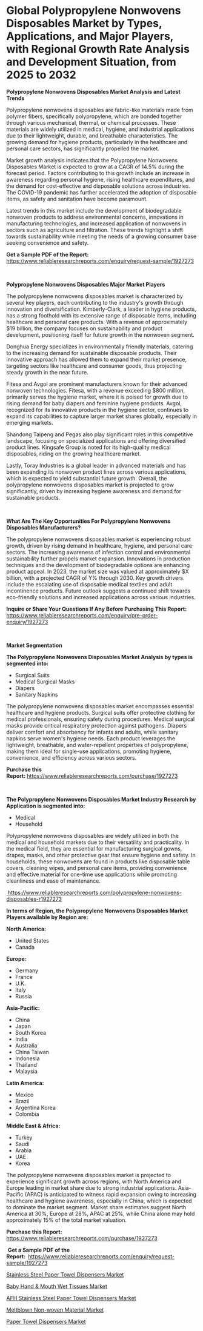 <p><h1>Global Polypropylene Nonwovens Disposables Market by Types, Applications, and Major Players, with Regional Growth Rate Analysis and Development Situation, from 2025 to 2032</h1></p><p><strong>Polypropylene Nonwovens Disposables Market Analysis and Latest Trends</strong></p>
<p><p>Polypropylene nonwovens disposables are fabric-like materials made from polymer fibers, specifically polypropylene, which are bonded together through various mechanical, thermal, or chemical processes. These materials are widely utilized in medical, hygiene, and industrial applications due to their lightweight, durable, and breathable characteristics. The growing demand for hygiene products, particularly in the healthcare and personal care sectors, has significantly propelled the market.</p><p>Market growth analysis indicates that the Polypropylene Nonwovens Disposables Market is expected to grow at a CAGR of 14.5% during the forecast period. Factors contributing to this growth include an increase in awareness regarding personal hygiene, rising healthcare expenditures, and the demand for cost-effective and disposable solutions across industries. The COVID-19 pandemic has further accelerated the adoption of disposable items, as safety and sanitation have become paramount.</p><p>Latest trends in this market include the development of biodegradable nonwoven products to address environmental concerns, innovations in manufacturing technologies, and increased application of nonwovens in sectors such as agriculture and filtration. These trends highlight a shift towards sustainability while meeting the needs of a growing consumer base seeking convenience and safety.</p></p>
<p><strong>Get a Sample PDF of the Report:&nbsp;</strong> <a href="https://www.reliableresearchreports.com/enquiry/request-sample/1927273?utm_campaign=16&utm_medium=2&utm_source=Github&utm_content=ia&utm_term=15012025&utm_id=polypropylene-nonwovens-disposables">https://www.reliableresearchreports.com/enquiry/request-sample/1927273</a></p>
<p>&nbsp;</p>
<p><strong>Polypropylene Nonwovens Disposables Major Market Players</strong></p>
<p><p>The polypropylene nonwovens disposables market is characterized by several key players, each contributing to the industry's growth through innovation and diversification. Kimberly-Clark, a leader in hygiene products, has a strong foothold with its extensive range of disposable items, including healthcare and personal care products. With a revenue of approximately $19 billion, the company focuses on sustainability and product development, positioning itself for future growth in the nonwoven segment.</p><p>Donghua Energy specializes in environmentally friendly materials, catering to the increasing demand for sustainable disposable products. Their innovative approach has allowed them to expand their market presence, targeting sectors like healthcare and consumer goods, thus projecting steady growth in the near future.</p><p>Fitesa and Avgol are prominent manufacturers known for their advanced nonwoven technologies. Fitesa, with a revenue exceeding $800 million, primarily serves the hygiene market, where it is poised for growth due to rising demand for baby diapers and feminine hygiene products. Avgol, recognized for its innovative products in the hygiene sector, continues to expand its capabilities to capture larger market shares globally, especially in emerging markets.</p><p>Shandong Taipeng and Pegas also play significant roles in this competitive landscape, focusing on specialized applications and offering diversified product lines. Kingsafe Group is noted for its high-quality medical disposables, riding on the growing healthcare market.</p><p>Lastly, Toray Industries is a global leader in advanced materials and has been expanding its nonwoven product lines across various applications, which is expected to yield substantial future growth. Overall, the polypropylene nonwovens disposables market is projected to grow significantly, driven by increasing hygiene awareness and demand for sustainable products.</p></p>
<p>&nbsp;</p>
<p><strong>What Are The Key Opportunities For Polypropylene Nonwovens Disposables Manufacturers?</strong></p>
<p><p>The polypropylene nonwovens disposables market is experiencing robust growth, driven by rising demand in healthcare, hygiene, and personal care sectors. The increasing awareness of infection control and environmental sustainability further propels market expansion. Innovations in production techniques and the development of biodegradable options are enhancing product appeal. In 2023, the market size was valued at approximately $X billion, with a projected CAGR of Y% through 2030. Key growth drivers include the escalating use of disposable medical textiles and adult incontinence products. Future outlook suggests a continued shift towards eco-friendly solutions and increased applications across various industries.</p></p>
<p><strong>Inquire or Share Your Questions If Any Before Purchasing This Report:</strong> <a href="https://www.reliableresearchreports.com/enquiry/pre-order-enquiry/1927273?utm_campaign=16&utm_medium=2&utm_source=Github&utm_content=ia&utm_term=15012025&utm_id=polypropylene-nonwovens-disposables">https://www.reliableresearchreports.com/enquiry/pre-order-enquiry/1927273</a></p>
<p>&nbsp;</p>
<p><strong>Market Segmentation</strong></p>
<p><strong>The Polypropylene Nonwovens Disposables Market Analysis by types is segmented into:</strong></p>
<p><ul><li>Surgical Suits</li><li>Medical Surgical Masks</li><li>Diapers</li><li>Sanitary Napkins</li></ul></p>
<p><p>The polypropylene nonwovens disposables market encompasses essential healthcare and hygiene products. Surgical suits offer protective clothing for medical professionals, ensuring safety during procedures. Medical surgical masks provide critical respiratory protection against pathogens. Diapers deliver comfort and absorbency for infants and adults, while sanitary napkins serve women's hygiene needs. Each product leverages the lightweight, breathable, and water-repellent properties of polypropylene, making them ideal for single-use applications, promoting hygiene, convenience, and efficiency across various sectors.</p></p>
<p><strong>Purchase this Report:&nbsp;</strong><a href="https://www.reliableresearchreports.com/purchase/1927273?utm_campaign=16&utm_medium=2&utm_source=Github&utm_content=ia&utm_term=15012025&utm_id=polypropylene-nonwovens-disposables">https://www.reliableresearchreports.com/purchase/1927273</a></p>
<p>&nbsp;</p>
<p><strong>The Polypropylene Nonwovens Disposables Market Industry Research by Application is segmented into:</strong></p>
<p><ul><li>Medical</li><li>Household</li></ul></p>
<p><p>Polypropylene nonwovens disposables are widely utilized in both the medical and household markets due to their versatility and practicality. In the medical field, they are essential for manufacturing surgical gowns, drapes, masks, and other protective gear that ensure hygiene and safety. In households, these nonwovens are found in products like disposable table covers, cleaning wipes, and personal care items, providing convenience and effective material for one-time use applications while promoting cleanliness and ease of maintenance.</p></p>
<p><a href="https://www.reliableresearchreports.com/polypropylene-nonwovens-disposables-r1927273?utm_campaign=16&utm_medium=2&utm_source=Github&utm_content=ia&utm_term=15012025&utm_id=polypropylene-nonwovens-disposables">&nbsp;https://www.reliableresearchreports.com/polypropylene-nonwovens-disposables-r1927273</a></p>
<p><strong>In terms of Region, the Polypropylene Nonwovens Disposables Market Players available by Region are:</strong></p>
<p>
    <p> <strong> North America: </strong>
        <ul>
            <li>United States</li>
            <li>Canada</li>
        </ul>
        </p> 
    <p> <strong> Europe: </strong>
        <ul>
            <li>Germany</li>
            <li>France</li>
            <li>U.K.</li>
            <li>Italy</li>
            <li>Russia</li>
        </ul>
        </p> 
    <p> <strong> Asia-Pacific: </strong>
        <ul>
            <li>China</li>
            <li>Japan</li>
            <li>South Korea</li>
            <li>India</li>
            <li>Australia</li>
            <li>China Taiwan</li>
            <li>Indonesia</li>
            <li>Thailand</li>
            <li>Malaysia</li>
        </ul>
        </p> 
    <p> <strong> Latin America: </strong>
        <ul>
            <li>Mexico</li>
            <li>Brazil</li>
            <li>Argentina Korea</li>
            <li>Colombia</li>
        </ul>
        </p> 
    <p> <strong> Middle East & Africa: </strong>
        <ul>
            <li>Turkey</li>
            <li>Saudi</li>
            <li>Arabia</li>
            <li>UAE</li>
            <li>Korea</li>
        </ul>
    </p>
    </p>
<p><p>The polypropylene nonwovens disposables market is projected to experience significant growth across regions, with North America and Europe leading in market share due to strong industrial applications. Asia-Pacific (APAC) is anticipated to witness rapid expansion owing to increasing healthcare and hygiene awareness, especially in China, which is expected to dominate the market segment. Market share estimates suggest North America at 30%, Europe at 28%, APAC at 25%, while China alone may hold approximately 15% of the total market valuation.</p></p>
<p><strong>Purchase this Report: </strong><a href="https://www.reliableresearchreports.com/purchase/1927273?utm_campaign=16&utm_medium=2&utm_source=Github&utm_content=ia&utm_term=15012025&utm_id=polypropylene-nonwovens-disposables">https://www.reliableresearchreports.com/purchase/1927273</a></p>
<p>&nbsp;<strong>Get a Sample PDF of the Report:&nbsp;&nbsp;</strong><a href="https://www.reliableresearchreports.com/enquiry/request-sample/1927273?utm_campaign=16&utm_medium=2&utm_source=Github&utm_content=ia&utm_term=15012025&utm_id=polypropylene-nonwovens-disposables">https://www.reliableresearchreports.com/enquiry/request-sample/1927273</a></p>
<p><strong></strong></p>
<p><p><a href="https://github.com/shirleenfraker87/Market-Research-Report-List-1/blob/main/stainless-steel-paper-towel-dispensers-market.md?utm_campaign=16&utm_medium=2&utm_source=Github&utm_content=ia&utm_term=15012025&utm_id=polypropylene-nonwovens-disposables">Stainless Steel Paper Towel Dispensers Market</a></p><p><a href="https://github.com/jerhoskinson197676/Market-Research-Report-List-1/blob/main/baby-hand-mouth-wet-tissues-market.md?utm_campaign=16&utm_medium=2&utm_source=Github&utm_content=ia&utm_term=15012025&utm_id=polypropylene-nonwovens-disposables">Baby Hand & Mouth Wet Tissues Market</a></p><p><a href="https://github.com/mezokathleen834/Market-Research-Report-List-1/blob/main/afh-stainless-steel-paper-towel-dispensers-market.md?utm_campaign=16&utm_medium=2&utm_source=Github&utm_content=ia&utm_term=15012025&utm_id=polypropylene-nonwovens-disposables">AFH Stainless Steel Paper Towel Dispensers Market</a></p><p><a href="https://github.com/norbeludie83/Market-Research-Report-List-1/blob/main/meltblown-non-woven-material-market.md?utm_campaign=16&utm_medium=2&utm_source=Github&utm_content=ia&utm_term=15012025&utm_id=polypropylene-nonwovens-disposables">Meltblown Non-woven Material Market</a></p><p><a href="https://github.com/JosephineMcguire65/Market-Research-Report-List-1/blob/main/paper-towel-dispensers-market.md?utm_campaign=16&utm_medium=2&utm_source=Github&utm_content=ia&utm_term=15012025&utm_id=polypropylene-nonwovens-disposables">Paper Towel Dispensers Market</a></p></p>